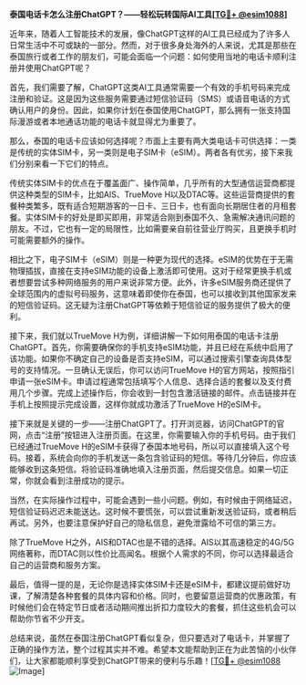**泰国电话卡怎么注册ChatGPT？——轻松玩转国际AI工具[[TG💪+ @esim1088](https://t.me/s/esim1088)]**

近年来，随着人工智能技术的发展，像ChatGPT这样的AI工具已经成为了许多人日常生活中不可或缺的一部分。然而，对于很多身处海外的人来说，尤其是那些在泰国旅行或者工作的朋友们，可能会面临一个问题：如何使用当地的电话卡顺利注册并使用ChatGPT呢？

首先，我们需要了解，ChatGPT这类AI工具通常需要一个有效的手机号码来完成注册和验证。这是因为这些服务需要通过短信验证码（SMS）或语音电话的方式确认用户的身份。因此，如果你计划在泰国使用ChatGPT，那么拥有一张支持国际漫游或者本地通话功能的电话卡就显得尤为重要了。

那么，泰国的电话卡应该如何选择呢？市面上主要有两大类电话卡可供选择：一类是传统的实体SIM卡，另一类则是电子SIM卡（eSIM）。两者各有优劣，接下来我们分别来看一下它们的特点。

传统实体SIM卡的优点在于覆盖面广、操作简单，几乎所有的大型通信运营商都提供这种类型的SIM卡，比如AIS、TrueMove H以及DTAC等。这些运营商提供的套餐种类繁多，既有适合短期游客的一日卡、三日卡，也有面向长期居住者的月租套餐。实体SIM卡的好处是即买即用，非常适合刚到泰国不久、急需解决通讯问题的朋友。不过，它也有一定的局限性，比如需要亲自前往营业厅购买，且更换手机时可能需要额外的操作。

相比之下，电子SIM卡（eSIM）则是一种更为现代的选择。eSIM的优势在于无需物理插拔，直接在支持eSIM功能的设备上激活即可使用。这对于经常更换手机或者想要尝试多种网络服务的用户来说非常方便。此外，许多eSIM服务商还提供了全球范围内的虚拟号码服务，这意味着即使你在泰国，也可以接收到其他国家发来的短信验证码。这无疑为注册ChatGPT等依赖于短信验证的服务提供了极大的便利。

接下来，我们就以TrueMove H为例，详细讲解一下如何用泰国的电话卡注册ChatGPT。首先，你需要确保你的手机支持eSIM功能，并且已经在系统中启用了该功能。如果你不确定自己的设备是否支持eSIM，可以通过搜索引擎查询具体型号的支持情况。一旦确认无误后，你可以访问TrueMove H的官方网站，按照指引申请一张eSIM卡。申请过程通常包括填写个人信息、选择合适的套餐以及支付费用几个步骤。完成上述操作后，你会收到一封包含激活链接的邮件。点击链接并在手机上按照提示完成设置，这样你就成功激活了TrueMove H的eSIM卡。

接下来就是关键的一步——注册ChatGPT了。打开浏览器，访问ChatGPT的官网，点击“注册”按钮进入注册页面。在这里，你需要输入你的手机号码。由于我们已经通过TrueMove H的eSIM卡获得了泰国本地号码，所以可以直接填入这个号码。接着，系统会向你的手机发送一条包含验证码的短信。等待几分钟后，你应该能够收到这条短信。将验证码准确地填入注册页面，然后提交信息。如果一切正常，你就会看到注册成功的提示。

当然，在实际操作过程中，可能会遇到一些小问题。例如，有时候由于网络延迟，短信验证码迟迟未能送达。这时候不要慌张，可以尝试重新发送验证码，或者稍后再试。另外，也要注意保护好自己的隐私信息，避免泄露给不可信的第三方。

除了TrueMove H之外，AIS和DTAC也是不错的选择。AIS以其高速稳定的4G/5G网络著称，而DTAC则以性价比高闻名。根据个人需求的不同，你可以选择最适合自己的运营商和服务方案。

最后，值得一提的是，无论你是选择实体SIM卡还是eSIM卡，都建议提前做好功课，了解清楚各种套餐的具体内容和价格。同时，也要留意运营商的优惠政策，有时候他们会在特定节日或者活动期间推出折扣力度较大的套餐，抓住这些机会可以帮助你节省不少开支。

总结来说，虽然在泰国注册ChatGPT看似复杂，但只要选对了电话卡，并掌握了正确的操作方法，整个过程其实并不难。希望本文能帮助到正在为此苦恼的小伙伴们，让大家都能顺利享受到ChatGPT带来的便利与乐趣！[[TG💪+ @esim1088](https://t.me/s/esim1088) ![Image](https://i.postimg.cc/4NQfJmqS/Snipaste-2025-05-13-00-14-12.png)]